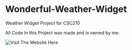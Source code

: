 # Wonderful-Weather-Widget
Weather Widget Project for CSC210

All Code In this Project was made and is owned by me.

![Visit The Website Here](https://weather.collinkite.com)
